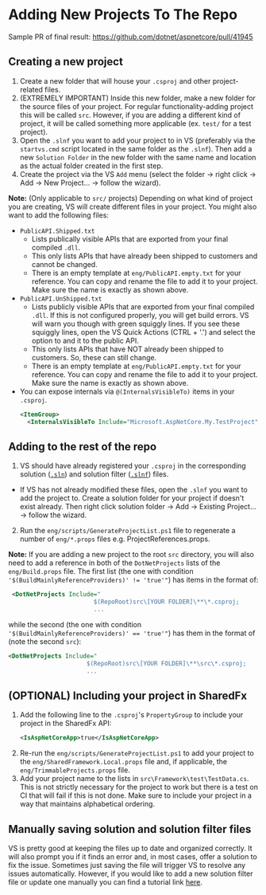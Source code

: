 # Adding New Projects To The Repo

Sample PR of final result: https://github.com/dotnet/aspnetcore/pull/41945

## Creating a new project
1. Create a new folder that will house your `.csproj` and other project-related files.
2. (EXTREMELY IMPORTANT) Inside this new folder, make a new folder for the source files of your project. For regular functionality-adding project this will be called `src`. However, if you are adding a different kind of project, it will be called something more applicable (ex. `test/` for a test project).
3. Open the `.slnf` you want to add your project to in VS (preferably via the `startvs.cmd` script located in the same folder as the `.slnf`). Then add a new `Solution Folder` in the new folder with the same name and location as the actual folder created in the first step.
4. Create the project via the VS `Add` menu (select the folder -> right click -> Add -> New Project... -> follow the wizard).

  **Note:** (Only applicable to `src/` projects) Depending on what kind of project you are creating, VS will create different files in your project. You might also want to add the following files:
  - `PublicAPI.Shipped.txt`
    - Lists publically visible APIs that are exported from your final compiled `.dll`.
    - This only lists APIs that have already been shipped to customers and cannot be changed.
    - There is an empty template at `eng/PublicAPI.empty.txt` for your reference. You can copy and rename the file to add it to your project. Make sure the name is exactly as shown above.
  - `PublicAPI.UnShipped.txt`
    - Lists publicly visible APIs that are exported from your final compiled `.dll`. If this is not configured properly, you will get build errors. VS will warn you though with green squiggly lines. If you see these squiggly lines, open the VS Quick Actions (CTRL + '.') and select the option to and it to the public API.
    - This only lists APIs that have NOT already been shipped to customers. So, these can still change.
    - There is an empty template at `eng/PublicAPI.empty.txt` for your reference. You can copy and rename the file to add it to your project. Make sure the name is exactly as shown above.
  - You can expose internals via `@(InternalsVisibleTo)` items in your `.csproj`.
    ```XML
    <ItemGroup>
      <InternalsVisibleTo Include="Microsoft.AspNetCore.My.TestProject" />
    ```


## Adding to the rest of the repo
1. VS should have already registered your `.csproj` in the corresponding solution ([`.sln`](https://github.com/dotnet/aspnetcore/blob/586ccc8c895862b65645c4b0f979db1eecd29626/AspNetCore.sln)) and solution filter ([`.slnf`](https://github.com/dotnet/aspnetcore/blob/586ccc8c895862b65645c4b0f979db1eecd29626/src/Middleware/Middleware.slnf#L107-L109)) files.
  - If VS has not already modified these files, open the `.slnf` you want to add the project to. Create a solution folder for your project if doesn't exist already. Then right click solution folder -> Add -> Existing Project... -> follow the wizard.
2. Run the `eng/scripts/GenerateProjectList.ps1` file to regenerate a number of `eng/*.props` files e.g. ProjectReferences.props.

**Note:** If you are adding a new project to the root `src` directory, you will also need to add a reference in both of the `DotNetProjects` lists of the `eng/Build.props` file. The first list (the one with condition `'$(BuildMainlyReferenceProviders)' != 'true'"`) has items in the format of:
  ```XML
   <DotNetProjects Include="
                          $(RepoRoot)src\[YOUR FOLDER]\**\*.csproj;
                          ...
  ```
while the second (the one with condition `'$(BuildMainlyReferenceProviders)' == 'true'"`) has them in the format of (note the second `src`):
  ```XML
  <DotNetProjects Include="
                        $(RepoRoot)src\[YOUR FOLDER]\**\src\*.csproj;
                        ...
  ```

## (OPTIONAL) Including your project in SharedFx
1. Add the following line to the `.csproj`'s `PropertyGroup` to include your project in the SharedFx API:
    ```XML
    <IsAspNetCoreApp>true</IsAspNetCoreApp>
    ```
2. Re-run the `eng/scripts/GenerateProjectList.ps1` to add your project to the `eng/SharedFramework.Local.props` file and, if applicable, the `eng/TrimmableProjects.props` file.
3. Add your project name to the lists in `src\Framework\test\TestData.cs`. This is not strictly necessary for the project to work but there is a test on CI that will fail if this is not done. Make sure to include your project in a way that maintains alphabetical ordering.

## Manually saving solution and solution filter files
VS is pretty good at keeping the files up to date and organized correctly. It will also prompt you if it finds an error and, in most cases, offer a solution to fix the issue. Sometimes just saving the file will trigger VS to resolve any issues automatically. However, if you would like to add a new solution filter file or update one manually you can find a tutorial link [here](https://learn.microsoft.com/en-us/visualstudio/ide/filtered-solutions?view=vs-2022).
